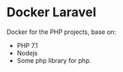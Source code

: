 # Docker Laravel
Docker for the PHP projects, base on:
- PHP 7.1
- Nodejs
- Some php library for php.
